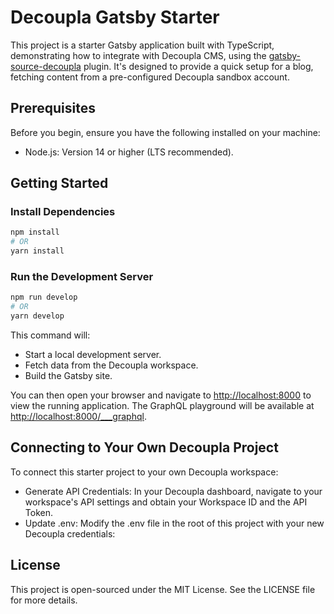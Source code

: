# Decoupla Gatsby Starter

This project is a starter Gatsby application built with TypeScript, demonstrating how to integrate with Decoupla CMS, using the [gatsby-source-decoupla](https://www.npmjs.com/package/gatsby-source-decoupla) plugin. It's designed to provide a quick setup for a blog, fetching content from a pre-configured Decoupla sandbox account.

## Prerequisites

Before you begin, ensure you have the following installed on your machine:
* Node.js: Version 14 or higher (LTS recommended).

## Getting Started

### Install Dependencies

```bash
npm install
# OR
yarn install
```

### Run the Development Server

```bash
npm run develop
# OR
yarn develop
```

This command will:
* Start a local development server.
* Fetch data from the Decoupla workspace.
* Build the Gatsby site.

You can then open your browser and navigate to [http://localhost:8000](http://localhost:8000) to view the running application. The GraphQL playground will be available at [http://localhost:8000/___graphql](http://localhost:8000/___graphql).


## Connecting to Your Own Decoupla Project

To connect this starter project to your own Decoupla workspace:
* Generate API Credentials: In your Decoupla dashboard, navigate to your workspace's API settings and obtain your Workspace ID and the API Token.
* Update .env: Modify the .env file in the root of this project with your new Decoupla credentials:

## License

This project is open-sourced under the MIT License. See the LICENSE file for more details.
